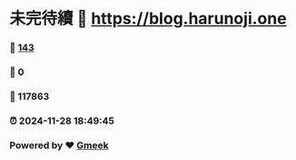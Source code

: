 # 未完待續 :link: https://blog.harunoji.one 
### :page_facing_up: [143](https://blog.harunoji.one/tag.html) 
### :speech_balloon: 0 
### :hibiscus: 117863 
### :alarm_clock: 2024-11-28 18:49:45 
### Powered by :heart: [Gmeek](https://github.com/Meekdai/Gmeek)
